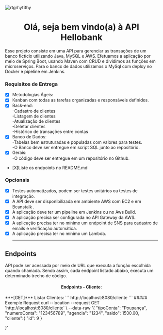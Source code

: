 ![rtgrhyt3hy](https://user-images.githubusercontent.com/93411167/190228970-882d493b-61ec-4d96-b9bd-75b41040988b.png)

<h1 align="center" id="topo">Olá, seja bem vindo(a) à API Hellobank</h1>
Esse projeto consiste em uma API para gerenciar as transações de um banco fictício utilizando Java, MySQL e AWS. Efetuamos a aplicação por meio de Spring Boot, usando Maven com CRUD e dividimos as funções em microserviços. Para o banco de dados utilizamos o MySql com deploy no Docker e pipeline em Jenkins.

<h3 id="RQEntrega">Requisitos de Entrega</h3>

- [X] Metodologias Ágeis:
- [X] Kanban com todas as tarefas organizadas e responsáveis definidos.
- [X] Back-end:
       <br> -Cadastro de clientes
        <br> -Listagem de clientes
        <br> -Atualização de clientes
       <br> -Deletar clientes
         <br> -Histórico de transações entre contas
- [X] Banco de Dados:
         <br> -Tabelas bem estruturadas e populadas com valores para testes.
         <br>-O Banco deve ser entregue em script SQL junto ao repositório.
- [X] Gerais:
         <br>-O código deve ser entregue em um repositório no Github.
- [X]Liste os endpoints no README.md
 
<h3 id="RQEntrega">Opcionais</h3>

- [X] Testes automatizados, podem ser testes unitários ou testes de integração.
- [X] A API deve ser disponibilizada em ambiente AWS com EC2 e em Beanstalk .
- [X] A aplicação deve ter um pipeline em Jenkins ou no Aws Build.
- [X] A aplicação precisa ser configurada no API Gateway da AWS.
- [X] A aplicação precisa ter no mínimo um endpoint de SNS para cadastro de emails e verificação automática.
- [X] A aplicação precisa ter no mínimo um Lambda.
<br/><hr>
<h2 id="endpoints">Endpoints</h2>
<p>
API pode ser acessada por meio de URL que executa a função escolhida quando chamada. Sendo assim, cada endpoint listado abaixo, executa um determinado trecho de código.
</p>
<h4 align="center"> Endpoints - Cliente:</h4>
***[GET]*** Listar Clientes:
```
http://localhost:8080/cliente
```
##### Exemple Request
curl --location --request GET 'http://localhost:8080/cliente' \
--data-raw '{
"tipoConta": "Poupança",
"numeroConta": "123456789",
"agencia": "1234",
"saldo": 1500.00,
 "cliente":{
  "id": 9
  }

}'

<br>

